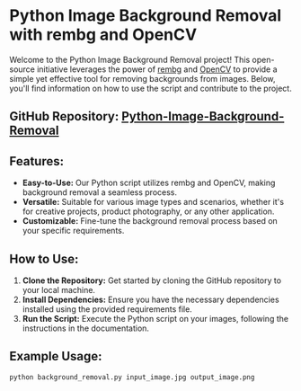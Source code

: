 # Python Image Background Removal with rembg and OpenCV


Welcome to the Python Image Background Removal project! This open-source initiative leverages the power of [rembg](https://pypi.org/project/rembg/) and [OpenCV](https://opencv.org/) to provide a simple yet effective tool for removing backgrounds from images. Below, you'll find information on how to use the script and contribute to the project.

## GitHub Repository: [Python-Image-Background-Removal](https://github.com/Sameer103/Python-Image-Background-Removal)

## Features:
- **Easy-to-Use:** Our Python script utilizes rembg and OpenCV, making background removal a seamless process.
- **Versatile:** Suitable for various image types and scenarios, whether it's for creative projects, product photography, or any other application.
- **Customizable:** Fine-tune the background removal process based on your specific requirements.

## How to Use:
1. **Clone the Repository:** Get started by cloning the GitHub repository to your local machine.
2. **Install Dependencies:** Ensure you have the necessary dependencies installed using the provided requirements file.
3. **Run the Script:** Execute the Python script on your images, following the instructions in the documentation.

## Example Usage:

```bash
python background_removal.py input_image.jpg output_image.png
